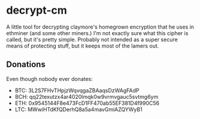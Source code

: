 # decrypt-cm
A little tool for decrypting claymore's homegrown encryption that he uses in ethminer (and some other
miners.) I'm not exactly sure what this cipher is called, but it's pretty simple. Probably not intended as a super 
secure means of protecting stuff, but it keeps most of the lamers out.


## Donations
Even though nobody ever donates: 
 - BTC: 3L2S7FHvTHpjzWqvqgaZBAaqsDzWAgFAdP
 - BCH: qq22texutzx4ar4020lmqk0w9vrmvgauc5svtmg6ym
 - ETH: 0x9545144F8e473FcD1FF470ab55EF381D4f990C56
 - LTC: MWwiHTdKfQDerhQ8a5a4mavGmiAZQYWyB1 
